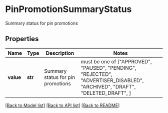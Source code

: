 # PinPromotionSummaryStatus

Summary status for pin promotions

## Properties
Name | Type | Description | Notes
------------ | ------------- | ------------- | -------------
**value** | **str** | Summary status for pin promotions |  must be one of ["APPROVED", "PAUSED", "PENDING", "REJECTED", "ADVERTISER_DISABLED", "ARCHIVED", "DRAFT", "DELETED_DRAFT", ]

[[Back to Model list]](../README.md#documentation-for-models) [[Back to API list]](../README.md#documentation-for-api-endpoints) [[Back to README]](../README.md)


